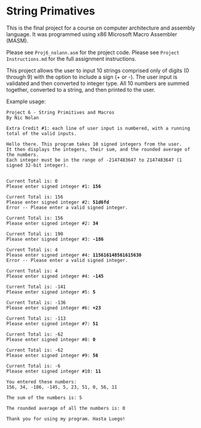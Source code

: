 # String Primatives

This is the final project for a course on computer architecture and assembly language. It was programmed using x86 Microsoft Macro Assembler (MASM). 

Please see `Proj6_nolann.asm` for the project code. Please see `Project Instructions.md` for the full assignment instructions.

This project allows the user to input 10 strings comprised only of digits (0 through 9) with the option to include a sign (+ or -). The user input is validated and then converted to integer type. All 10 numbers are summed together, converted to a string, and then printed to the user.

Example usage:
<pre><code>Project 6 - String Primitives and Macros
By Nic Nolan

Extra Credit #1: each line of user input is numbered, with a running total of the valid inputs.

Hello there. This program takes 10 signed integers from the user.
It then displays the integers, their sum, and the rounded average of the numbers.
Each integer must be in the range of -2147483647 to 2147483647 (1 signed 32-bit integer).


Current Total is: 0
Please enter signed integer #1: <b>156</b>

Current Total is: 156
Please enter signed integer #2: <b>51d6fd</b>
Error -- Please enter a valid signed integer.

Current Total is: 156
Please enter signed integer #2: <b>34</b>

Current Total is: 190
Please enter signed integer #3: <b>-186</b>

Current Total is: 4
Please enter signed integer #4: <b>115616148561615630</b>
Error -- Please enter a valid signed integer.

Current Total is: 4
Please enter signed integer #4: <b>-145</b>

Current Total is: -141
Please enter signed integer #5: <b>5</b>

Current Total is: -136
Please enter signed integer #6: <b>+23</b>

Current Total is: -113
Please enter signed integer #7: <b>51</b>

Current Total is: -62
Please enter signed integer #8: <b>0</b>

Current Total is: -62
Please enter signed integer #9: <b>56</b>

Current Total is: -6
Please enter signed integer #10: <b>11</b>

You entered these numbers:
156, 34, -186, -145, 5, 23, 51, 0, 56, 11

The sum of the numbers is: 5

The rounded average of all the numbers is: 0

Thank you for using my program. Hasta Luego!
</code></pre>


